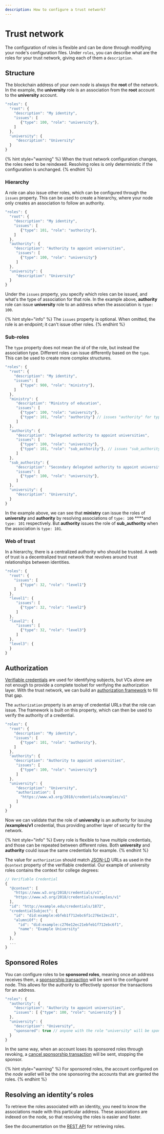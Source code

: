 ```yaml
---
description: How to configure a trust network?
---
```


# Trust network

The configuration of roles is flexible and can be done through modifying your node's configuration files. Under `roles`, you can describe what are the roles for your trust network, giving each of them a `description`.

## Structure

The blockchain address of your _own node_ is always the **root** of the network. In the example, the **university** role is an association from the **root** account to the **university** account.

```javascript
"roles": {
  "root": {
    "description": "My identity",
    "issues": [
       {"type": 100, "role": "university"},
    ]
  },
  "university": {
     "description": "University"
  }
}
```

{% hint style="warning" %}
When the trust network configuration changes, the roles need to be reindexed. Resolving roles is only deterministic if the configuration is unchanged.
{% endhint %}

### Hierarchy

A role can also issue other roles, which can be configured through the `issues` property. This can be used to create a hierarchy, where your node only creates an association to follow an authority.

```javascript
"roles": {
  "root": {
    "description": "My identity",
    "issues": [
       {"type": 101, "role": "authority"},
    ]
  },
  "authority": {
    "description": "Authority to appoint universities",
     "issues": [
       {"type": 100, "role": "university"}
     ]
  },
  "university": {
     "description": "University"
  }
}
```

Under the `issues` property, you specify which roles can be issued, and what's the type of association for that role. In the example above, **authority** role can issue **university** role to an address when the association is `type: 100`. 

{% hint style="info" %}
The `issues` property is optional. When omitted, the role is an endpoint; it can't issue other roles.
{% endhint %}

### Sub-roles

The `type` property does not mean the _id_ of the role, but instead the association type. Different roles can issue differently based on the `type`. This can be used to create more complex structures.

```javascript
"roles": {
  "root": {
    "description": "My identity",
    "issues": [
       {"type": 900, "role": "ministry"},
    ]
  },
  "ministry": {
     "description": "Ministry of education",
     "issues": [
       {"type": 100, "role": "university"},
       {"type": 101, "role": "authority"} // issues "authority" for type 101
     ]
  },
  "authority": {
     "description": "Delegated authority to appoint universities",
     "issues": [
       {"type": 100, "role": "university"},
       {"type": 101, "role": "sub_authority"}, // issues "sub_authority" for type 101
     ]
  },
  "sub_authority": {
     "description": "Secondary delegated authority to appoint universities",
     "issues": [
       {"type": 100, "role": "university"},
     ]
  },
  "university": {
     "description": "University",
  }
}
```

In the example above, we can see that **ministry** can issue the roles of **university** and **authority** by resolving associations of `type: 100` ****and `type: 101` respectively. But **authority** issues the role of **sub\_authority** when the association is `type: 101`.

### Web of trust

In a hierarchy, there is a centralized authority who should be trusted. A web of trust is a decentralized trust network that revolves around trust relationships between identities.

```javascript
"roles": {
  "root": {
    "issues": [
       {"type": 32, "role": "level1"}
    ]
  },
  "level1": {
     "issues": [
       {"type": 32, "role": "level2"}
     ]
  },
  "level2": {
     "issues": [
       {"type": 32, "role": "level3"}
     ]
  },
  "level3": {
  }
}
```

## Authorization

[Verifiable credentials](../../../protocol/identities/verifiable-credentials.md) are used for identifying subjects, but VCs alone are not enough to provide a complete toolset for verifying the authorization layer. With the trust network, we can build an [authorization framework](https://www.w3.org/TR/vc-data-model/#authorization) to fill that gap.

The `authorization` property is an array of credential URLs that the role can issue. The framework is built on this property, which can then be used to verify the authority of a credential.

```javascript
"roles": {
  "root": {
    "description": "My identity",
    "issues": [
       {"type": 101, "role": "authority"},
    ]
  },
  "authority": {
    "description": "Authority to appoint universities",
     "issues": [
       {"type": 100, "role": "university"}
     ]
  },
  "university": {
     "description": "University",
     "authorization": [
       "https://www.w3.org/2018/credentials/examples/v1"
     ]
  }
}
```

Now we can validate that the role of **university** is an authority for issuing **/examples/v1** credential, thus providing another layer of security for the network.

{% hint style="info" %}
Every role is flexible to have multiple credentials, and those can be repeated between different roles. Both **university** and **authority** could issue the same credentials for example.
{% endhint %}

The value for `authorization` should match [JSON-LD](https://www.w3.org/TR/vc-data-model/#json-ld) URLs as used in the `@context` property of the verifiable credential. Our example of university roles contains the context for college degrees:

```javascript
// Verifiable Credential
{
  "@context": [
    "https://www.w3.org/2018/credentials/v1",
    "https://www.w3.org/2018/credentials/examples/v1"
  ],
  "id": "http://example.edu/credentials/1872",
  "credentialSubject": {
    "id": "did:example:ebfeb1f712ebc6f1c276e12ec21",
    "alumniOf": {
      "id": "did:example:c276e12ec21ebfeb1f712ebc6f1",
      "name": "Example University"
    }
  },
  ...
}
```

## Sponsored Roles

You can configure roles to be **sponsored roles**, meaning once an address receives them, a [sponsorship transaction](https://docs.ltonetwork.com/v/edge/protocol/public/transactions/sponsor) will be sent to the configured node. This allows for the authority to effectively sponsor the transactions for an address.

```javascript
"roles": {
  "authority": {
    "description": "Authority to appoint universities",
    "issues": [ {"type": 100, "role": "university"} ]
  },
  "university": {
    "description": "University",
    "sponsored": true // anyone with the role "university" will be sponsored
  }
}
```

In the same way, when an account loses its sponsored roles through revoking, a [cancel sponsorship transaction](https://docs.ltonetwork.com/v/edge/protocol/public/transactions/cancel-sponsor) will be sent, stopping the sponsor.

{% hint style="warning" %}
For sponsored roles, the account configured on the _node wallet_ will be the one sponsoring the accounts that are granted the roles.
{% endhint %}

## Resolving an identity's roles

To retrieve the roles associated with an identity, you need to know the associations made with this particular address. These associations are indexed on the node, so that resolving the roles is easier and faster.

See the documentation on the [REST API](../rest-api.md) for retrieving roles.

